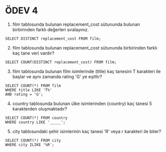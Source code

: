 # ÖDEV 4
1. film tablosunda bulunan replacement_cost sütununda bulunan birbirinden farklı değerleri sıralayınız.
```
SELECT DISTINCT replacement_cost FROM film;
```
2. film tablosunda bulunan replacement_cost sütununda birbirinden farklı kaç tane veri vardır?
```
SELECT COUNT(DISTINCT replacement_cost) FROM film;
```
3. film tablosunda bulunan film isimlerinde (title) kaç tanesini T karakteri ile başlar ve aynı zamanda rating 'G' ye eşittir?
```
SELECT COUNT(*) FROM film
WHERE title LIKE 'T%'
AND rating = 'G';
```
4. country tablosunda bulunan ülke isimlerinden (country) kaç tanesi 5 karakterden oluşmaktadır?
```
SELECT COUNT(*) FROM country
WHERE country LIKE '_____';
```
5. city tablosundaki şehir isimlerinin kaç tanesi 'R' veya r karakteri ile biter?
```
SELECT COUNT(*) FROM city
WHERE city ILIKE '%R';
```